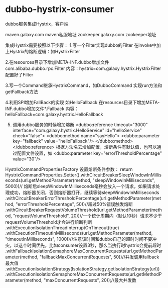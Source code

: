 # dubbo-hystrix-consumer
dubbo服务集成Hystrix，客户端


maven.galaxy.com maven私服地址
zookeeper.galaxy.com zookeeper地址

集成Hystrix需要按照以下步骤：
1.写一个Filter实现dubbo的Filter
在invoke中加上Hystrix的熔断逻辑：如HystrixFilter

2.在resources目录下增加META-INF.dubbo增加文件com.alibaba.dubbo.rpc.Filter
内容：hystrix=com.galaxy.hystrix.HystrixFilter
配置好了Filter

3.写一个Command继承HystrixCommand，如DubboCommand
实现run方法和getFallback方法

4.利用SPI增加FallBack的实现
如HelloFallback
在resources目录下增加META-INF.dubbo增加文件*.Fallback
内容：helloFallback=com.galaxy.hystrix.HelloFallback

5. 调用dubbo服务的时候增加熔断
<dubbo:reference timeout="3000" interface="com.galaxy.hystrix.HelloService"
                     id="helloService" check="false">
        <dubbo:method name="sayHello">
            <dubbo:parameter key="fallback" value="helloFallback"/>
        </dubbo:method>
    </dubbo:reference>
根据方法名去增加配置，熔断条件有默认值，也可以通过配置文件设置，如
<dubbo:parameter key="errorThresholdPercentage" value="30"/>


HystrixCommandPropertiesFactory 设置熔断条件参数：
        return HystrixCommandProperties.Setter().withCircuitBreakerSleepWindowInMilliseconds(url.getMethodParameter(method, "sleepWindowInMilliseconds", 5000))//	熔断后sleepWindowInMilliseconds毫秒会放入一个请求，如果请求处理成功，熔断器关闭，否则熔断器打开，继续等待sleepWindowInMilliseconds
                .withCircuitBreakerErrorThresholdPercentage(url.getMethodParameter(method, "errorThresholdPercentage", 50))//超过50%错误触发熔断
                .withCircuitBreakerRequestVolumeThreshold(url.getMethodParameter(method, "requestVolumeThreshold", 20))//一个统计周期内（默认10秒）请求不少于requestVolumeThreshold才会进行熔断判断
                .withExecutionIsolationThreadInterruptOnTimeout(true)
                .withExecutionTimeoutInMilliseconds(url.getMethodParameter(method, "timeoutInMilliseconds", 1000))//注意该时间和dubbo自己的超时时间不要冲突，以这个时间优先，比如consumer设置3秒，那么当执行时hystrix会提前超时
                .withFallbackIsolationSemaphoreMaxConcurrentRequests(url.getMethodParameter(method, "fallbackMaxConcurrentRequests", 50))//并发调用fallback最大值
                .withExecutionIsolationStrategy(IsolationStrategy.getIsolationStrategy(url))
                .withExecutionIsolationSemaphoreMaxConcurrentRequests(url.getMethodParameter(method, "maxConcurrentRequests", 20));//最大并发数


